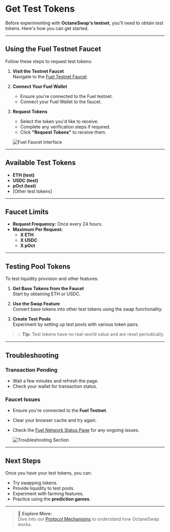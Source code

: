 # Get Test Tokens

Before experimenting with **OctaneSwap's testnet**, you'll need to obtain test tokens. Here's how you can get started.

---

## Using the Fuel Testnet Faucet

Follow these steps to request test tokens:

1. **Visit the Testnet Faucet**  
   Navigate to the [Fuel Testnet Faucet](https://faucet.fuel.network).

2. **Connect Your Fuel Wallet**

   - Ensure you're connected to the Fuel testnet.
   - Connect your Fuel Wallet to the faucet.

3. **Request Tokens**

   - Select the token you'd like to receive.
   - Complete any verification steps if required.
   - Click **"Request Tokens"** to receive them.

   ![Fuel Faucet Interface](./screenshots/testnet-faucet.png)

---

## Available Test Tokens

- **ETH (test)**
- **USDC (test)**
- **pOct (test)**
- [Other test tokens]

---

## Faucet Limits

- **Request Frequency:** Once every 24 hours.
- **Maximum Per Request:**
  - **X ETH**
  - **X USDC**
  - **X pOct**

---

## Testing Pool Tokens

To test liquidity provision and other features:

1. **Get Base Tokens from the Faucet**  
   Start by obtaining ETH or USDC.

2. **Use the Swap Feature**  
   Convert base tokens into other test tokens using the swap functionality.

3. **Create Test Pools**  
   Experiment by setting up test pools with various token pairs.

> 💡 **Tip:** Test tokens have no real-world value and are reset periodically.

---

## Troubleshooting

### Transaction Pending

- Wait a few minutes and refresh the page.
- Check your wallet for transaction status.

### Faucet Issues

- Ensure you're connected to the **Fuel Testnet**.
- Clear your browser cache and try again.
- Check the [Fuel Network Status Page](https://status.fuel.network) for any ongoing issues.

  ![Troubleshooting Section](./screenshots/faucet-troubleshooting.png)

---

## Next Steps

Once you have your test tokens, you can:

- Try swapping tokens.
- Provide liquidity to test pools.
- Experiment with farming features.
- Practice using the **prediction games**.

---

> 🔗 **Explore More:**  
> Dive into our [Protocol Mechanisms](./protocol-mechanism.md) to understand how OctaneSwap works.
